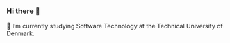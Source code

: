 ### Hi there 👋

🔭 I’m currently studying Software Technology at the Technical University of Denmark.

